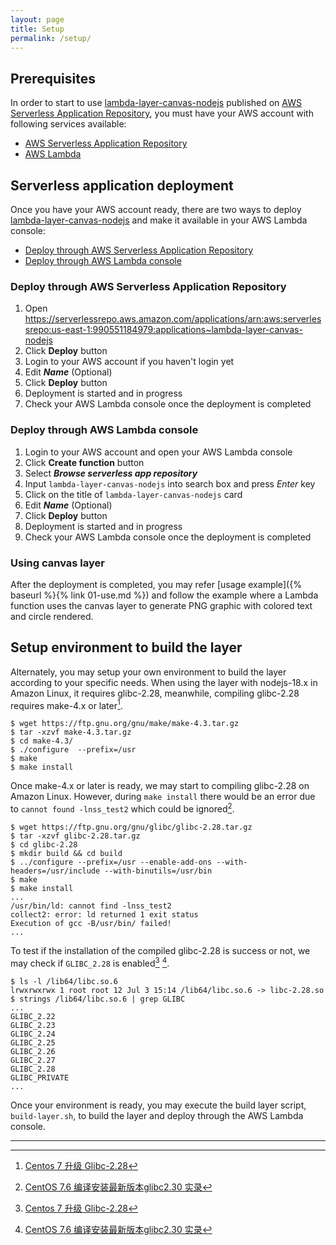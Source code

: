 ```yaml
---
layout: page
title: Setup
permalink: /setup/
---
```


## Prerequisites

In order to start to use [lambda-layer-canvas-nodejs](https://github.com/charoitel/lambda-layer-canvas-nodejs) published on [AWS Serverless Application Repository](https://serverlessrepo.aws.amazon.com/applications/arn:aws:serverlessrepo:us-east-1:990551184979:applications~lambda-layer-canvas-nodejs), you must have your AWS account with following services available:

- [AWS Serverless Application Repository](https://aws.amazon.com/serverless/serverlessrepo)
- [AWS Lambda](https://aws.amazon.com/lambda)

## Serverless application deployment

Once you have your AWS account ready, there are two ways to deploy [lambda-layer-canvas-nodejs](https://serverlessrepo.aws.amazon.com/applications/arn:aws:serverlessrepo:us-east-1:990551184979:applications~lambda-layer-canvas-nodejs) and make it available in your AWS Lambda console:

- [Deploy through AWS Serverless Application Repository](#deploy-through-aws-serverless-application-repository)
- [Deploy through AWS Lambda console](#deploy-through-aws-lambda-console)

### Deploy through AWS Serverless Application Repository

1. Open https://serverlessrepo.aws.amazon.com/applications/arn:aws:serverlessrepo:us-east-1:990551184979:applications~lambda-layer-canvas-nodejs
2. Click **Deploy** button
3. Login to your AWS account if you haven't login yet
4. Edit **_Name_** (Optional)
5. Click **Deploy** button
6. Deployment is started and in progress
7. Check your AWS Lambda console once the deployment is completed

### Deploy through AWS Lambda console

1. Login to your AWS account and open your AWS Lambda console
2. Click **Create function** button
3. Select **_Browse serverless app repository_**
4. Input `lambda-layer-canvas-nodejs` into search box and press _Enter_ key
5. Click on the title of `lambda-layer-canvas-nodejs` card
6. Edit **_Name_** (Optional)
7. Click **Deploy** button
8. Deployment is started and in progress
9. Check your AWS Lambda console once the deployment is completed

### Using canvas layer

After the deployment is completed, you may refer [usage example]({% baseurl %}{% link 01-use.md %}) and follow the example where a Lambda function uses the canvas layer to generate PNG graphic with colored text and circle rendered.

## Setup environment to build the layer

Alternately, you may setup your own environment to build the layer according to your specific needs. When using the layer with nodejs-18.x in Amazon Linux, it requires glibc-2.28, meanwhile, compiling glibc-2.28 requires make-4.x or later[^1].

```console
$ wget https://ftp.gnu.org/gnu/make/make-4.3.tar.gz
$ tar -xzvf make-4.3.tar.gz 
$ cd make-4.3/
$ ./configure  --prefix=/usr
$ make
$ make install
```
Once make-4.x or later is ready, we may start to compiling glibc-2.28 on Amazon Linux. However, during `make install` there would be an error due to `cannot found -lnss_test2` which could be ignored[^2].

```console
$ wget https://ftp.gnu.org/gnu/glibc/glibc-2.28.tar.gz
$ tar -xzvf glibc-2.28.tar.gz
$ cd glibc-2.28
$ mkdir build && cd build
$ ../configure --prefix=/usr --enable-add-ons --with-headers=/usr/include --with-binutils=/usr/bin
$ make
$ make install
...
/usr/bin/ld: cannot find -lnss_test2
collect2: error: ld returned 1 exit status
Execution of gcc -B/usr/bin/ failed!
...
```

To test if the installation of the compiled glibc-2.28 is success or not, we may check if `GLIBC_2.28` is enabled[^1] [^2].

```console
$ ls -l /lib64/libc.so.6
lrwxrwxrwx 1 root root 12 Jul 3 15:14 /lib64/libc.so.6 -> libc-2.28.so
$ strings /lib64/libc.so.6 | grep GLIBC
...
GLIBC_2.22
GLIBC_2.23
GLIBC_2.24
GLIBC_2.25
GLIBC_2.26
GLIBC_2.27
GLIBC_2.28
GLIBC_PRIVATE
...
```

Once your environment is ready, you may execute the build layer script, ``` build-layer.sh ```, to build the layer and deploy through the AWS Lambda console.

---

[^1]: [Centos 7 升级 Glibc-2.28](https://cloud.tencent.com/developer/article/2021784)
[^2]: [CentOS 7.6 编译安装最新版本glibc2.30 实录](https://www.jianshu.com/p/1070373a50f6)
